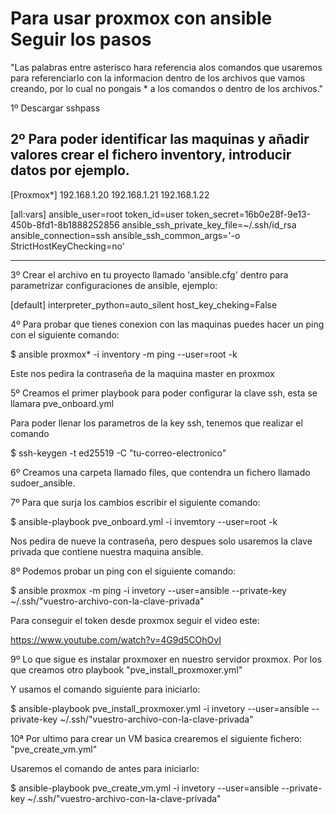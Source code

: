 # Para usar proxmox con ansible Seguir los pasos

"Las palabras entre asterisco hara referencia alos comandos que usaremos para referenciarlo con la informacion dentro de los archivos que vamos creando, por lo cual no pongais * a los comandos o dentro de los archivos."

1º Descargar sshpass

2º Para poder identificar las maquinas y añadir valores crear el fichero inventory, introducir datos por ejemplo.
---
[Proxmox*]
192.168.1.20
192.168.1.21
192.168.1.22

[all:vars]
ansible_user=root
token_id=user
token_secret=16b0e28f-9e13-450b-8fd1-8b1888252856
ansible_ssh_private_key_file=~/.ssh/id_rsa
ansible_connection=ssh
ansible_ssh_common_args='-o StrictHostKeyChecking=no'

---

3º Crear el archivo en tu proyecto llamado 'ansible.cfg' dentro para parametrizar configuraciones de ansible, ejemplo:

[default]
interpreter_python=auto_silent
host_key_cheking=False

4º Para probar que tienes conexion con las maquinas puedes hacer un ping con el siguiente comando: 

$ ansible proxmox* -i inventory -m ping --user=root -k

Este nos pedira la contraseña de la maquina master en proxmox

5º Creamos el primer playbook para poder configurar la clave ssh, esta se llamara pve_onboard.yml

Para poder llenar los parametros de la key ssh, tenemos que realizar el comando 

$ ssh-keygen -t ed25519 -C "tu-correo-electronico"

6º Creamos una carpeta llamado files, que contendra un fichero llamado sudoer_ansible.

7º Para que surja los cambios escribir el siguiente comando:

$ ansible-playbook pve_onboard.yml -i invemtory --user=root -k

Nos pedira de nueve la contraseña, pero despues solo usaremos la clave privada que contiene nuestra maquina ansible.

8º Podemos probar un ping con el siguiente comando:

$ ansible proxmox -m ping -i invetory --user=ansible --private-key ~/.ssh/"vuestro-archivo-con-la-clave-privada"

Para conseguir el token desde proxmox seguir el video este: 

https://www.youtube.com/watch?v=4G9d5COhOvI

9º Lo que sigue es instalar proxmoxer en nuestro servidor proxmox. Por los que creamos otro playbook "pve_install_proxmoxer.yml"

Y usamos el comando siguiente para iniciarlo:

$ ansible-playbook pve_install_proxmoxer.yml -i invetory --user=ansible --private-key ~/.ssh/"vuestro-archivo-con-la-clave-privada"

10ª Por ultimo para crear un VM basica crearemos el siguiente fichero: "pve_create_vm.yml"

Usaremos el comando de antes para iniciarlo:

$ ansible-playbook pve_create_vm.yml -i invetory --user=ansible --private-key ~/.ssh/"vuestro-archivo-con-la-clave-privada"